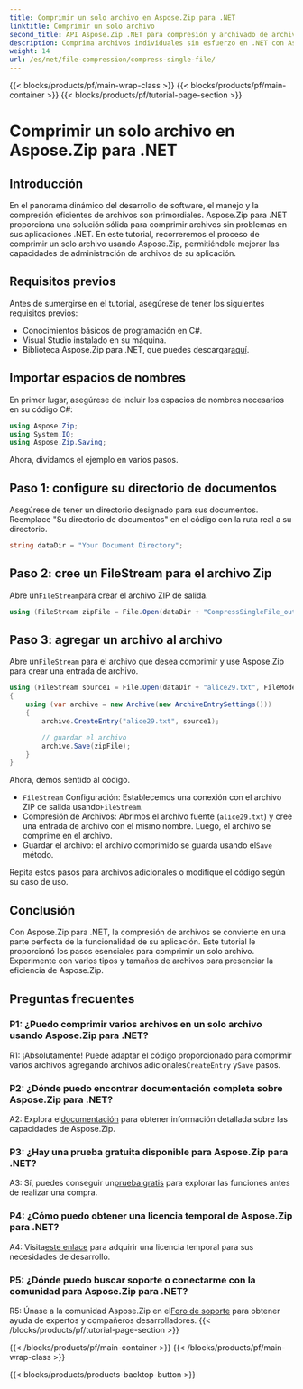 ```yaml
---
title: Comprimir un solo archivo en Aspose.Zip para .NET
linktitle: Comprimir un solo archivo
second_title: API Aspose.Zip .NET para compresión y archivado de archivos
description: Comprima archivos individuales sin esfuerzo en .NET con Aspose.Zip. Siga nuestra guía paso a paso para una gestión eficiente de archivos.
weight: 14
url: /es/net/file-compression/compress-single-file/
---
```


{{< blocks/products/pf/main-wrap-class >}}
{{< blocks/products/pf/main-container >}}
{{< blocks/products/pf/tutorial-page-section >}}

# Comprimir un solo archivo en Aspose.Zip para .NET

## Introducción

En el panorama dinámico del desarrollo de software, el manejo y la compresión eficientes de archivos son primordiales. Aspose.Zip para .NET proporciona una solución sólida para comprimir archivos sin problemas en sus aplicaciones .NET. En este tutorial, recorreremos el proceso de comprimir un solo archivo usando Aspose.Zip, permitiéndole mejorar las capacidades de administración de archivos de su aplicación.

## Requisitos previos

Antes de sumergirse en el tutorial, asegúrese de tener los siguientes requisitos previos:

- Conocimientos básicos de programación en C#.
- Visual Studio instalado en su máquina.
-  Biblioteca Aspose.Zip para .NET, que puedes descargar[aquí](https://releases.aspose.com/zip/net/).

## Importar espacios de nombres

En primer lugar, asegúrese de incluir los espacios de nombres necesarios en su código C#:

```csharp
using Aspose.Zip;
using System.IO;
using Aspose.Zip.Saving;
```

Ahora, dividamos el ejemplo en varios pasos.

## Paso 1: configure su directorio de documentos

Asegúrese de tener un directorio designado para sus documentos. Reemplace "Su directorio de documentos" en el código con la ruta real a su directorio.

```csharp
string dataDir = "Your Document Directory";
```

## Paso 2: cree un FileStream para el archivo Zip

 Abre un`FileStream`para crear el archivo ZIP de salida.

```csharp
using (FileStream zipFile = File.Open(dataDir + "CompressSingleFile_out.zip", FileMode.Create))
```

## Paso 3: agregar un archivo al archivo

 Abre un`FileStream` para el archivo que desea comprimir y use Aspose.Zip para crear una entrada de archivo.

```csharp
using (FileStream source1 = File.Open(dataDir + "alice29.txt", FileMode.Open, FileAccess.Read))
{
    using (var archive = new Archive(new ArchiveEntrySettings()))
    {
        archive.CreateEntry("alice29.txt", source1);

        // guardar el archivo
        archive.Save(zipFile);
    }
}
```

Ahora, demos sentido al código.

- `FileStream` Configuración: Establecemos una conexión con el archivo ZIP de salida usando`FileStream`.
- Compresión de Archivos: Abrimos el archivo fuente (`alice29.txt`) y cree una entrada de archivo con el mismo nombre. Luego, el archivo se comprime en el archivo.
-  Guardar el archivo: el archivo comprimido se guarda usando el`Save` método.

Repita estos pasos para archivos adicionales o modifique el código según su caso de uso.

## Conclusión

Con Aspose.Zip para .NET, la compresión de archivos se convierte en una parte perfecta de la funcionalidad de su aplicación. Este tutorial le proporcionó los pasos esenciales para comprimir un solo archivo. Experimente con varios tipos y tamaños de archivos para presenciar la eficiencia de Aspose.Zip.

## Preguntas frecuentes

### P1: ¿Puedo comprimir varios archivos en un solo archivo usando Aspose.Zip para .NET?

R1: ¡Absolutamente! Puede adaptar el código proporcionado para comprimir varios archivos agregando archivos adicionales`CreateEntry` y`Save` pasos.

### P2: ¿Dónde puedo encontrar documentación completa sobre Aspose.Zip para .NET?

 A2: Explora el[documentación](https://reference.aspose.com/zip/net/) para obtener información detallada sobre las capacidades de Aspose.Zip.

### P3: ¿Hay una prueba gratuita disponible para Aspose.Zip para .NET?

 A3: Sí, puedes conseguir un[prueba gratis](https://releases.aspose.com/) para explorar las funciones antes de realizar una compra.

### P4: ¿Cómo puedo obtener una licencia temporal de Aspose.Zip para .NET?

 A4: Visita[este enlace](https://purchase.aspose.com/temporary-license/) para adquirir una licencia temporal para sus necesidades de desarrollo.

### P5: ¿Dónde puedo buscar soporte o conectarme con la comunidad para Aspose.Zip para .NET?

 R5: Únase a la comunidad Aspose.Zip en el[Foro de soporte](https://forum.aspose.com/c/zip/37) para obtener ayuda de expertos y compañeros desarrolladores.
{{< /blocks/products/pf/tutorial-page-section >}}

{{< /blocks/products/pf/main-container >}}
{{< /blocks/products/pf/main-wrap-class >}}

{{< blocks/products/products-backtop-button >}}

